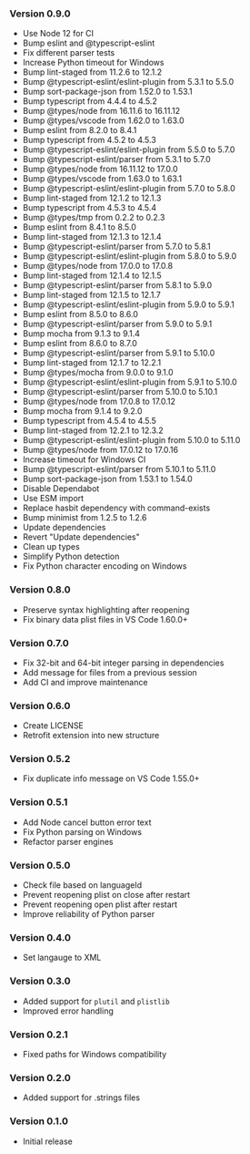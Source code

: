 ### Version 0.9.0
- Use Node 12 for CI
- Bump eslint and @typescript-eslint
- Fix different parser tests
- Increase Python timeout for Windows
- Bump lint-staged from 11.2.6 to 12.1.2
- Bump @typescript-eslint/eslint-plugin from 5.3.1 to 5.5.0
- Bump sort-package-json from 1.52.0 to 1.53.1
- Bump typescript from 4.4.4 to 4.5.2
- Bump @types/node from 16.11.6 to 16.11.12
- Bump @types/vscode from 1.62.0 to 1.63.0
- Bump eslint from 8.2.0 to 8.4.1
- Bump typescript from 4.5.2 to 4.5.3
- Bump @typescript-eslint/eslint-plugin from 5.5.0 to 5.7.0
- Bump @typescript-eslint/parser from 5.3.1 to 5.7.0
- Bump @types/node from 16.11.12 to 17.0.0
- Bump @types/vscode from 1.63.0 to 1.63.1
- Bump @typescript-eslint/eslint-plugin from 5.7.0 to 5.8.0
- Bump lint-staged from 12.1.2 to 12.1.3
- Bump typescript from 4.5.3 to 4.5.4
- Bump @types/tmp from 0.2.2 to 0.2.3
- Bump eslint from 8.4.1 to 8.5.0
- Bump lint-staged from 12.1.3 to 12.1.4
- Bump @typescript-eslint/parser from 5.7.0 to 5.8.1
- Bump @typescript-eslint/eslint-plugin from 5.8.0 to 5.9.0
- Bump @types/node from 17.0.0 to 17.0.8
- Bump lint-staged from 12.1.4 to 12.1.5
- Bump @typescript-eslint/parser from 5.8.1 to 5.9.0
- Bump lint-staged from 12.1.5 to 12.1.7
- Bump @typescript-eslint/eslint-plugin from 5.9.0 to 5.9.1
- Bump eslint from 8.5.0 to 8.6.0
- Bump @typescript-eslint/parser from 5.9.0 to 5.9.1
- Bump mocha from 9.1.3 to 9.1.4
- Bump eslint from 8.6.0 to 8.7.0
- Bump @typescript-eslint/parser from 5.9.1 to 5.10.0
- Bump lint-staged from 12.1.7 to 12.2.1
- Bump @types/mocha from 9.0.0 to 9.1.0
- Bump @typescript-eslint/eslint-plugin from 5.9.1 to 5.10.0
- Bump @typescript-eslint/parser from 5.10.0 to 5.10.1
- Bump @types/node from 17.0.8 to 17.0.12
- Bump mocha from 9.1.4 to 9.2.0
- Bump typescript from 4.5.4 to 4.5.5
- Bump lint-staged from 12.2.1 to 12.3.2
- Bump @typescript-eslint/eslint-plugin from 5.10.0 to 5.11.0
- Bump @types/node from 17.0.12 to 17.0.16
- Increase timeout for Windows CI
- Bump @typescript-eslint/parser from 5.10.1 to 5.11.0
- Bump sort-package-json from 1.53.1 to 1.54.0
- Disable Dependabot
- Use ESM import
- Replace hasbit dependency with command-exists
- Bump minimist from 1.2.5 to 1.2.6
- Update dependencies
- Revert "Update dependencies"
- Clean up types
- Simplify Python detection
- Fix Python character encoding on Windows

### Version 0.8.0
- Preserve syntax highlighting after reopening
- Fix binary data plist files in VS Code 1.60.0+

### Version 0.7.0
- Fix 32-bit and 64-bit integer parsing in dependencies
- Add message for files from a previous session
- Add CI and improve maintenance

### Version 0.6.0
- Create LICENSE
- Retrofit extension into new structure

### Version 0.5.2
- Fix duplicate info message on VS Code 1.55.0+

### Version 0.5.1
- Add Node cancel button error text
- Fix Python parsing on Windows
- Refactor parser engines

### Version 0.5.0
- Check file based on languageId
- Prevent reopening plist on close after restart
- Prevent reopening open plist after restart
- Improve reliability of Python parser

### Version 0.4.0
- Set langauge to XML

### Version 0.3.0

- Added support for `plutil` and `plistlib`
- Improved error handling

### Version 0.2.1

- Fixed paths for Windows compatibility

### Version 0.2.0

- Added support for .strings files

### Version 0.1.0

- Initial release
